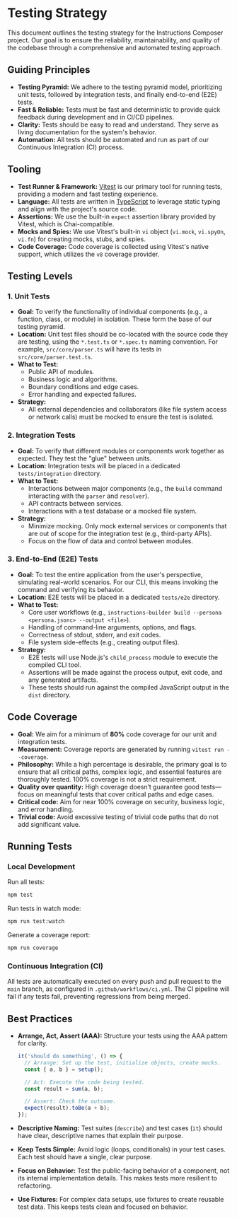 # Testing Strategy

This document outlines the testing strategy for the Instructions Composer project. Our goal is to ensure the reliability, maintainability, and quality of the codebase through a comprehensive and automated testing approach.

## Guiding Principles

- **Testing Pyramid:** We adhere to the testing pyramid model, prioritizing unit tests, followed by integration tests, and finally end-to-end (E2E) tests.
- **Fast & Reliable:** Tests must be fast and deterministic to provide quick feedback during development and in CI/CD pipelines.
- **Clarity:** Tests should be easy to read and understand. They serve as living documentation for the system's behavior.
- **Automation:** All tests should be automated and run as part of our Continuous Integration (CI) process.

## Tooling

- **Test Runner & Framework:** [Vitest](https://vitest.dev/) is our primary tool for running tests, providing a modern and fast testing experience.
- **Language:** All tests are written in [TypeScript](https://www.typescriptlang.org/) to leverage static typing and align with the project's source code.
- **Assertions:** We use the built-in `expect` assertion library provided by Vitest, which is Chai-compatible.
- **Mocks and Spies:** We use Vitest's built-in `vi` object (`vi.mock`, `vi.spyOn`, `vi.fn`) for creating mocks, stubs, and spies.
- **Code Coverage:** Code coverage is collected using Vitest's native support, which utilizes the `v8` coverage provider.

## Testing Levels

### 1. Unit Tests

- **Goal:** To verify the functionality of individual components (e.g., a function, class, or module) in isolation. These form the base of our testing pyramid.
- **Location:** Unit test files should be co-located with the source code they are testing, using the `*.test.ts` or `*.spec.ts` naming convention. For example, `src/core/parser.ts` will have its tests in `src/core/parser.test.ts`.
- **What to Test:**
  - Public API of modules.
  - Business logic and algorithms.
  - Boundary conditions and edge cases.
  - Error handling and expected failures.
- **Strategy:**
  - All external dependencies and collaborators (like file system access or network calls) must be mocked to ensure the test is isolated.

### 2. Integration Tests

- **Goal:** To verify that different modules or components work together as expected. They test the "glue" between units.
- **Location:** Integration tests will be placed in a dedicated `tests/integration` directory.
- **What to Test:**
  - Interactions between major components (e.g., the `build` command interacting with the `parser` and `resolver`).
  - API contracts between services.
  - Interactions with a test database or a mocked file system.
- **Strategy:**
  - Minimize mocking. Only mock external services or components that are out of scope for the integration test (e.g., third-party APIs).
  - Focus on the flow of data and control between modules.

### 3. End-to-End (E2E) Tests

- **Goal:** To test the entire application from the user's perspective, simulating real-world scenarios. For our CLI, this means invoking the command and verifying its behavior.
- **Location:** E2E tests will be placed in a dedicated `tests/e2e` directory.
- **What to Test:**
  - Core user workflows (e.g., `instructions-builder build --persona <persona.jsonc> --output <file>`).
  - Handling of command-line arguments, options, and flags.
  - Correctness of stdout, stderr, and exit codes.
  - File system side-effects (e.g., creating output files).
- **Strategy:**
  - E2E tests will use Node.js's `child_process` module to execute the compiled CLI tool.
  - Assertions will be made against the process output, exit code, and any generated artifacts.
  - These tests should run against the compiled JavaScript output in the `dist` directory.

## Code Coverage

- **Goal:** We aim for a minimum of **80%** code coverage for our unit and integration tests.
- **Measurement:** Coverage reports are generated by running `vitest run --coverage`.
- **Philosophy:** While a high percentage is desirable, the primary goal is to ensure that all critical paths, complex logic, and essential features are thoroughly tested. 100% coverage is not a strict requirement.
- **Quality over quantity:** High coverage doesn’t guarantee good tests—focus on meaningful tests that cover critical paths and edge cases.
- **Critical code:** Aim for near 100% coverage on security, business logic, and error handling.
- **Trivial code:** Avoid excessive testing of trivial code paths that do not add significant value.

## Running Tests

### Local Development

Run all tests:

```bash
npm test
```

Run tests in watch mode:

```bash
npm run test:watch
```

Generate a coverage report:

```bash
npm run coverage
```

### Continuous Integration (CI)

All tests are automatically executed on every push and pull request to the `main` branch, as configured in `.github/workflows/ci.yml`. The CI pipeline will fail if any tests fail, preventing regressions from being merged.

## Best Practices

- **Arrange, Act, Assert (AAA):** Structure your tests using the AAA pattern for clarity.

  ```typescript
  it('should do something', () => {
    // Arrange: Set up the test, initialize objects, create mocks.
    const { a, b } = setup();

    // Act: Execute the code being tested.
    const result = sum(a, b);

    // Assert: Check the outcome.
    expect(result).toBe(a + b);
  });
  ```

- **Descriptive Naming:** Test suites (`describe`) and test cases (`it`) should have clear, descriptive names that explain their purpose.
- **Keep Tests Simple:** Avoid logic (loops, conditionals) in your test cases. Each test should have a single, clear purpose.
- **Focus on Behavior:** Test the public-facing behavior of a component, not its internal implementation details. This makes tests more resilient to refactoring.
- **Use Fixtures:** For complex data setups, use fixtures to create reusable test data. This keeps tests clean and focused on behavior.
